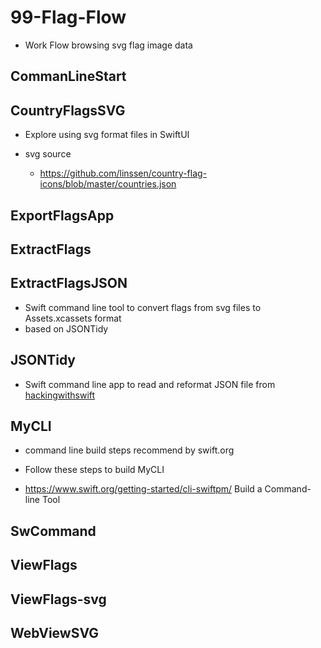 # 99-Flag-Flow

- Work Flow browsing svg flag image data

## CommanLineStart

## CountryFlagsSVG

- Explore using svg format files in SwiftUI

- svg source
  - https://github.com/linssen/country-flag-icons/blob/master/countries.json

## ExportFlagsApp

## ExtractFlags

## ExtractFlagsJSON

- Swift command line tool to convert flags from svg files to Assets.xcassets format
- based on JSONTidy

## JSONTidy

- Swift command line app to read and reformat JSON file from
  [hackingwithswift](https://www.hackingwithswift.com)

## MyCLI

- command line build steps recommend by swift.org
- Follow these steps to build MyCLI

- https://www.swift.org/getting-started/cli-swiftpm/
  Build a Command-line Tool

## SwCommand

## ViewFlags

## ViewFlags-svg

## WebViewSVG
